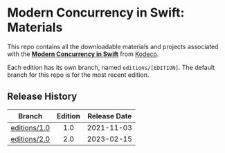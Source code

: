 # Modern Concurrency in Swift: Materials

This repo contains all the downloadable materials and projects associated with the **[Modern Concurrency in Swift](https://www.kodeco.com/books/modern-concurrency-in-swift)** from [Kodeco](https://www.kodeco.com).

Each edition has its own branch, named `editions/[EDITION]`. The default branch for this repo is for the most recent edition.

## Release History

| Branch                                                                            | Edition | Release Date |
| --------------------------------------------------------------------------------- |:-------:|:------------:|
| [editions/1.0](https://github.com/kodecocodes/mcon-materials/tree/editions/1.0) | 1.0     | 2021-11-03   |
| [editions/2.0](https://github.com/kodecocodes/mcon-materials/tree/editions/2.0) | 2.0     | 2023-02-15   |
